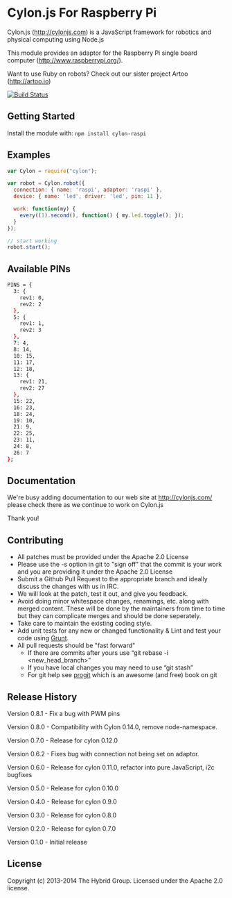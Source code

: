 # Cylon.js For Raspberry Pi

Cylon.js (http://cylonjs.com) is a JavaScript framework for robotics and physical computing using Node.js

This module provides an adaptor for the Raspberry Pi single board computer (http://www.raspberrypi.org/). 

Want to use Ruby on robots? Check out our sister project Artoo (http://artoo.io)

[![Build Status](https://secure.travis-ci.org/hybridgroup/cylon-raspi.png?branch=master)](http://travis-ci.org/hybridgroup/cylon-raspi)

## Getting Started

Install the module with: `npm install cylon-raspi`

## Examples

```javascript
var Cylon = require("cylon");

var robot = Cylon.robot({
  connection: { name: 'raspi', adaptor: 'raspi' },
  device: { name: 'led', driver: 'led', pin: 11 },

  work: function(my) {
    every((1).second(), function() { my.led.toggle(); });
  }
});

// start working
robot.start();
```

## Available PINs

```bash
PINS = {
  3: {
    rev1: 0,
    rev2: 2
  },
  5: {
    rev1: 1,
    rev2: 3
  },
  7: 4,
  8: 14,
  10: 15,
  11: 17,
  12: 18,
  13: {
    rev1: 21,
    rev2: 27
  },
  15: 22,
  16: 23,
  18: 24,
  19: 10,
  21: 9,
  22: 25,
  23: 11,
  24: 8,
  26: 7
};
```

## Documentation
We're busy adding documentation to our web site at http://cylonjs.com/ please check there as we continue to work on Cylon.js

Thank you!

## Contributing

* All patches must be provided under the Apache 2.0 License
* Please use the -s option in git to "sign off" that the commit is your work and you are providing it under the Apache 2.0 License
* Submit a Github Pull Request to the appropriate branch and ideally discuss the changes with us in IRC.
* We will look at the patch, test it out, and give you feedback.
* Avoid doing minor whitespace changes, renamings, etc. along with merged content. These will be done by the maintainers from time to time but they can complicate merges and should be done seperately.
* Take care to maintain the existing coding style.
* Add unit tests for any new or changed functionality & Lint and test your code using [Grunt](http://gruntjs.com/).
* All pull requests should be "fast forward"
  * If there are commits after yours use “git rebase -i <new_head_branch>”
  * If you have local changes you may need to use “git stash”
  * For git help see [progit](http://git-scm.com/book) which is an awesome (and free) book on git

## Release History

Version 0.8.1 - Fix a bug with PWM pins

Version 0.8.0 - Compatibility with Cylon 0.14.0, remove node-namespace.

Version 0.7.0 - Release for cylon 0.12.0

Version 0.6.2 - Fixes bug with connection not being set on adaptor.

Version 0.6.0 - Release for cylon 0.11.0, refactor into pure JavaScript, i2c bugfixes

Version 0.5.0 - Release for cylon 0.10.0

Version 0.4.0 - Release for cylon 0.9.0

Version 0.3.0 - Release for cylon 0.8.0

Version 0.2.0 - Release for cylon 0.7.0

Version 0.1.0 - Initial release

## License
Copyright (c) 2013-2014 The Hybrid Group. Licensed under the Apache 2.0 license.
